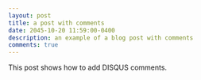 ```yaml
---
layout: post
title: a post with comments
date: 2045-10-20 11:59:00-0400
description: an example of a blog post with comments
comments: true
---
```

This post shows how to add DISQUS comments.
